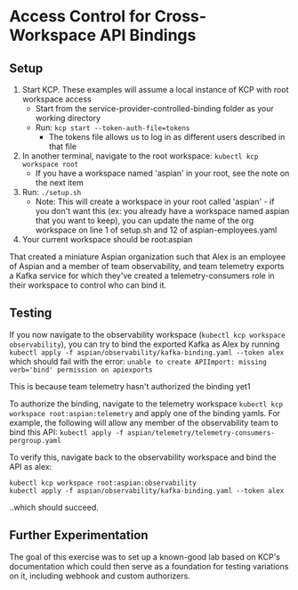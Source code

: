 Access Control for Cross-Workspace API Bindings
======================

Setup
---------------
1. Start KCP. These examples will assume a local instance of KCP with root workspace access
    * Start from the service-provider-controlled-binding folder as your working directory
    * Run: `kcp start --token-auth-file=tokens`
        * The tokens file allows us to log in as different users described in that file
1. In another terminal, navigate to the root workspace: `kubectl kcp workspace root`
    * If you have a workspace named 'aspian' in your root, see the note on the next item
1. Run: `./setup.sh`
    * Note: This will create a workspace in your root called 'aspian' - if you don't want this (ex: you already have a workspace named aspian that you want to keep), you can update the name of the org workspace on line 1 of setup.sh and 12 of aspian-employees.yaml
1. Your current workspace should be root:aspian

That created a miniature Aspian organization such that Alex is an employee of Aspian and a member of team observability, and team telemetry exports a Kafka service for which they've created a telemetry-consumers role in their workspace to control who can bind it.

Testing
-------
If you now navigate to the observability workspace (`kubectl kcp workspace observability`), you can try to bind the exported Kafka as Alex by running `kubectl apply -f aspian/observability/kafka-binding.yaml --token alex` which should fail with the error: `unable to create APIImport: missing verb='bind' permission on apiexports`

This is because team telemetry hasn't authorized the binding yet1

To authorize the binding, navigate to the telemetry workspace `kubectl kcp workspace root:aspian:telemetry` and apply one of the binding yamls. For example, the following will allow any member of the observability team to bind this API: `kubectl apply -f aspian/telemetry/telemetry-consumers-pergroup.yaml`

To verify this, navigate back to the observability workspace and bind the API as alex:
```
kubectl kcp workspace root:aspian:observability
kubectl apply -f aspian/observability/kafka-binding.yaml --token alex
```
..which should succeed.

Further Experimentation
---------------------------
The goal of this exercise was to set up a known-good lab based on KCP's documentation which could then serve as a foundation for testing variations on it, including webhook and custom authorizers.